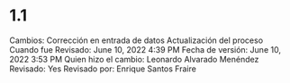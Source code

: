 # 1.1

Cambios: Corrección en entrada de datos
Actualización del proceso
Cuando fue Revisado: June 10, 2022 4:39 PM
Fecha de  versión: June 10, 2022 3:53 PM
Quien hizo el cambio: Leonardo Alvarado Menéndez
Revisado: Yes
Revisado por: Enrique Santos Fraire